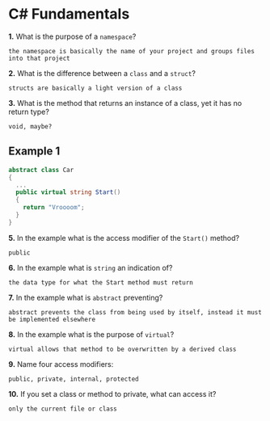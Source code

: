 # C# Fundamentals


**1.** What is the purpose of a `namespace`?
<!-- enter you answer in the space below -->
```
the namespace is basically the name of your project and groups files into that project
```
**2.** What is the difference between a `class` and a `struct`?
<!-- enter you answer in the space below -->
```
structs are basically a light version of a class
```
**3.** What is the method that returns an instance of a class, yet it has no return type?
<!-- enter you answer in the space below -->
```
void, maybe?
```
## Example 1
```c#
abstract class Car
{
  ...
  public virtual string Start()
  {
    return "Vroooom";
  }
}
```
**5.** In the example what is the access modifier of the `Start()` method?
<!-- enter you answer in the space below -->
```
public
```
**6.** In the example what is `string` an indication of?
<!-- enter you answer in the space below -->
```
the data type for what the Start method must return
```
**7.** In the example what is `abstract` preventing?
<!-- enter you answer in the space below -->
```
abstract prevents the class from being used by itself, instead it must be implemented elsewhere
```
**8.** In the example what is the purpose of `virtual`?
<!-- enter you answer in the space below -->
```
virtual allows that method to be overwritten by a derived class
```
**9.** Name four access modifiers:
<!-- enter you answer in the space below -->
```
public, private, internal, protected
```
**10.** If you set a class or method to private, what can access it?
<!-- enter you answer in the space below -->
```
only the current file or class
```